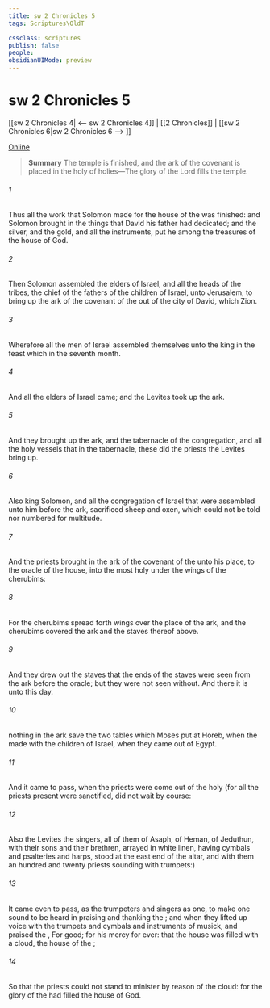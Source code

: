 ```yaml
---
title: sw 2 Chronicles 5
tags: Scriptures\OldT

cssclass: scriptures
publish: false
people:
obsidianUIMode: preview
---
```


# sw 2 Chronicles 5
[[sw 2 Chronicles 4| <-- sw 2 Chronicles 4]] | [[2 Chronicles]] | [[sw 2 Chronicles 6|sw 2 Chronicles 6 --> ]]

[Online](https://churchofjesuschrist.org/study/scriptures/ot/2-chr/5?lang=eng)

> __Summary__
The temple is finished, and the ark of the covenant is placed in the holy of holies—The glory of the Lord fills the temple.

###### 1 
Thus all the work that Solomon made for the house of the  was finished: and Solomon brought in  the things that David his father had dedicated; and the silver, and the gold, and all the instruments, put he among the treasures of the house of God.

###### 2 
Then Solomon assembled the elders of Israel, and all the heads of the tribes, the chief of the fathers of the children of Israel, unto Jerusalem, to bring up the ark of the covenant of the  out of the city of David, which  Zion.

###### 3 
Wherefore all the men of Israel assembled themselves unto the king in the feast which  in the seventh month.

###### 4 
And all the elders of Israel came; and the Levites took up the ark.

###### 5 
And they brought up the ark, and the tabernacle of the congregation, and all the holy vessels that  in the tabernacle, these did the priests  the Levites bring up.

###### 6 
Also king Solomon, and all the congregation of Israel that were assembled unto him before the ark, sacrificed sheep and oxen, which could not be told nor numbered for multitude.

###### 7 
And the priests brought in the ark of the covenant of the  unto his place, to the oracle of the house, into the most holy  under the wings of the cherubims:

###### 8 
For the cherubims spread forth  wings over the place of the ark, and the cherubims covered the ark and the staves thereof above.

###### 9 
And they drew out the staves  that the ends of the staves were seen from the ark before the oracle; but they were not seen without. And there it is unto this day.

###### 10 
 nothing in the ark save the two tables which Moses put  at Horeb, when the  made  with the children of Israel, when they came out of Egypt.

###### 11 
And it came to pass, when the priests were come out of the holy  (for all the priests  present were sanctified,  did not  wait by course:

###### 12 
Also the Levites  the singers, all of them of Asaph, of Heman, of Jeduthun, with their sons and their brethren,  arrayed in white linen, having cymbals and psalteries and harps, stood at the east end of the altar, and with them an hundred and twenty priests sounding with trumpets:)

###### 13 
It came even to pass, as the trumpeters and singers  as one, to make one sound to be heard in praising and thanking the ; and when they lifted up  voice with the trumpets and cymbals and instruments of musick, and praised the ,  For  good; for his mercy  for ever: that  the house was filled with a cloud,  the house of the ;

###### 14 
So that the priests could not stand to minister by reason of the cloud: for the glory of the  had filled the house of God.

